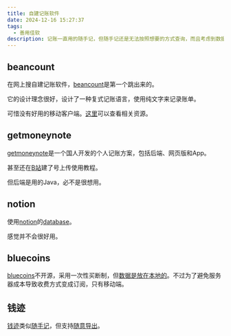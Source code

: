 ```yaml
---
title: 自建记账软件
date: 2024-12-16 15:27:37
tags:
  - 善用佳软
description: 记账一直用的随手记，但随手记还是无法按照想要的方式查询，而且考虑到数据安全，看看能不能低成本的自建一个。
---
```


## beancount

在网上搜自建记账软件，[beancount](https://github.com/beancount/beancount)是第一个跳出来的。

它的设计理念很好，设计了一种复式记账语言，使用纯文字来记录账单。

可惜没有好用的移动客户端。[这里](https://github.com/siddhantgoel/awesome-beancount)可以查看相关资源。

## getmoneynote

[getmoneynote](https://github.com/getmoneynote/moneynote-api)是一个国人开发的个人记账方案，包括后端、网页版和App。

甚至还在[B站](https://space.bilibili.com/392661804)建了号上传使用教程。

但后端是用的Java，必不是很想用。

## notion 

使用[notion](https://www.notion.com/)的[database](https://www.notion.com/help/intro-to-databases)。

感觉并不会很好用。

## bluecoins

[bluecoins](https://www.bluecoinsapp.com/)不开源，采用一次性买断制，但[数据是放在本地的](https://www.bluecoinsapp.com/settings/local-backup-settings/)。不过为了避免服务器成本导致收费方式变成订阅，只有移动端。

## 钱迹

[钱迹](https://qianjiapp.com/)类似[随手记](https://www.sui.com/)，但支持[随意导出](https://docs.qianjiapp.com/export_guide_ios.html)。
